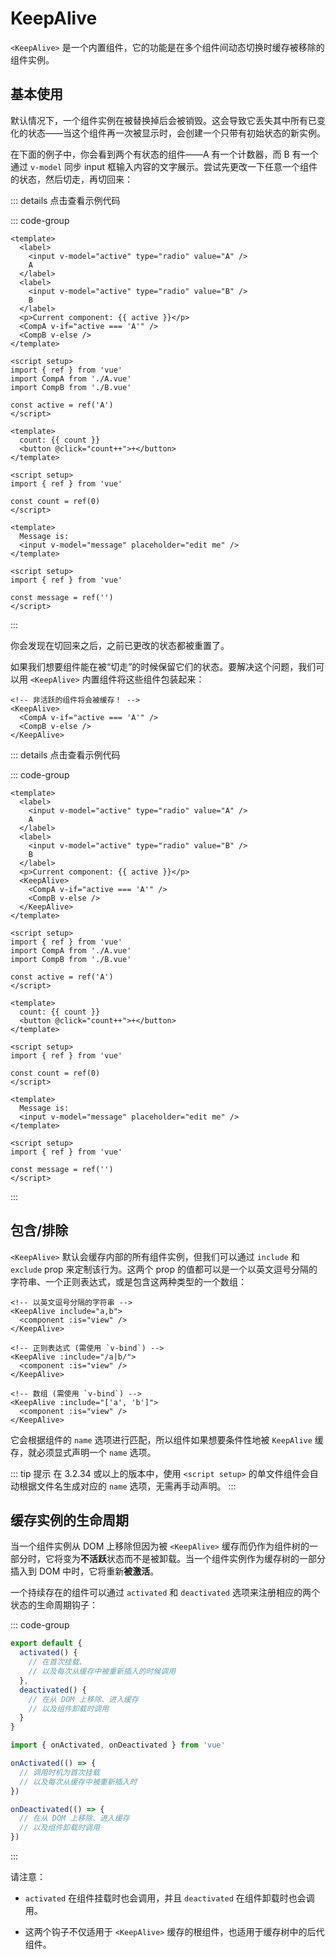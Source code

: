 <script setup>
  import NormalDemo  from './keep-alive-demos/normal-demo/index.vue'
  import KeepAliveDemo  from './keep-alive-demos/keep-alive-demo/index.vue'
</script>

# KeepAlive

`<KeepAlive>` 是一个内置组件，它的功能是在多个组件间动态切换时缓存被移除的组件实例。

## 基本使用

默认情况下，一个组件实例在被替换掉后会被销毁。这会导致它丢失其中所有已变化的状态——当这个组件再一次被显示时，会创建一个只带有初始状态的新实例。

在下面的例子中，你会看到两个有状态的组件——A 有一个计数器，而 B 有一个通过 `v-model` 同步 input 框输入内容的文字展示。尝试先更改一下任意一个组件的状态，然后切走，再切回来：

<NormalDemo />

::: details 点击查看示例代码

::: code-group

```vue [App.vue]
<template>
  <label>
    <input v-model="active" type="radio" value="A" />
    A
  </label>
  <label>
    <input v-model="active" type="radio" value="B" />
    B
  </label>
  <p>Current component: {{ active }}</p>
  <CompA v-if="active === 'A'" />
  <CompB v-else />
</template>

<script setup>
import { ref } from 'vue'
import CompA from './A.vue'
import CompB from './B.vue'

const active = ref('A')
</script>
```

```vue [A.vue]
<template>
  count: {{ count }}
  <button @click="count++">+</button>
</template>

<script setup>
import { ref } from 'vue'

const count = ref(0)
</script>
```

```vue [B.vue]
<template>
  Message is:
  <input v-model="message" placeholder="edit me" />
</template>

<script setup>
import { ref } from 'vue'

const message = ref('')
</script>
```

:::

你会发现在切回来之后，之前已更改的状态都被重置了。

如果我们想要组件能在被“切走”的时候保留它们的状态。要解决这个问题，我们可以用 `<KeepAlive>` 内置组件将这些组件包装起来：

```vue-html
<!-- 非活跃的组件将会被缓存！ -->
<KeepAlive>
  <CompA v-if="active === 'A'" />
  <CompB v-else />
</KeepAlive>
```

<KeepAliveDemo />

::: details 点击查看示例代码

::: code-group

```vue [App.vue]
<template>
  <label>
    <input v-model="active" type="radio" value="A" />
    A
  </label>
  <label>
    <input v-model="active" type="radio" value="B" />
    B
  </label>
  <p>Current component: {{ active }}</p>
  <KeepAlive>
    <CompA v-if="active === 'A'" />
    <CompB v-else />
  </KeepAlive>
</template>

<script setup>
import { ref } from 'vue'
import CompA from './A.vue'
import CompB from './B.vue'

const active = ref('A')
</script>
```

```vue [A.vue]
<template>
  count: {{ count }}
  <button @click="count++">+</button>
</template>

<script setup>
import { ref } from 'vue'

const count = ref(0)
</script>
```

```vue [B.vue]
<template>
  Message is:
  <input v-model="message" placeholder="edit me" />
</template>

<script setup>
import { ref } from 'vue'

const message = ref('')
</script>
```

:::

## 包含/排除

`<KeepAlive>` 默认会缓存内部的所有组件实例，但我们可以通过 `include` 和 `exclude` prop 来定制该行为。这两个 prop 的值都可以是一个以英文逗号分隔的字符串、一个正则表达式，或是包含这两种类型的一个数组：

```vue-html
<!-- 以英文逗号分隔的字符串 -->
<KeepAlive include="a,b">
  <component :is="view" />
</KeepAlive>

<!-- 正则表达式 (需使用 `v-bind`) -->
<KeepAlive :include="/a|b/">
  <component :is="view" />
</KeepAlive>

<!-- 数组 (需使用 `v-bind`) -->
<KeepAlive :include="['a', 'b']">
  <component :is="view" />
</KeepAlive>
```

它会根据组件的 `name` 选项进行匹配，所以组件如果想要条件性地被 `KeepAlive` 缓存，就必须显式声明一个 `name` 选项。

::: tip 提示
在 3.2.34 或以上的版本中，使用 `<script setup>` 的单文件组件会自动根据文件名生成对应的 `name` 选项，无需再手动声明。
:::

## 缓存实例的生命周期

当一个组件实例从 DOM 上移除但因为被 `<KeepAlive>` 缓存而仍作为组件树的一部分时，它将变为**不活跃**状态而不是被卸载。当一个组件实例作为缓存树的一部分插入到 DOM 中时，它将重新**被激活**。

一个持续存在的组件可以通过 `activated` 和 `deactivated` 选项来注册相应的两个状态的生命周期钩子：

::: code-group

```js [选项式]
export default {
  activated() {
    // 在首次挂载、
    // 以及每次从缓存中被重新插入的时候调用
  },
  deactivated() {
    // 在从 DOM 上移除、进入缓存
    // 以及组件卸载时调用
  }
}
```

```js [组合式]
import { onActivated, onDeactivated } from 'vue'

onActivated(() => {
  // 调用时机为首次挂载
  // 以及每次从缓存中被重新插入时
})

onDeactivated(() => {
  // 在从 DOM 上移除、进入缓存
  // 以及组件卸载时调用
})
```

:::

请注意：

- `activated` 在组件挂载时也会调用，并且 `deactivated` 在组件卸载时也会调用。

- 这两个钩子不仅适用于 `<KeepAlive>` 缓存的根组件，也适用于缓存树中的后代组件。
